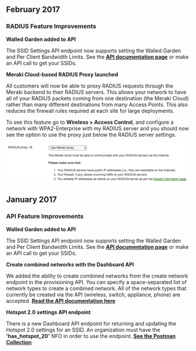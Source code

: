 
## February 2017

### RADIUS Feature Improvements

**Walled Garden added to API**

The SSID Settings API endpoint now supports setting the Walled Garden and Per Client Bandwidth Limits. See the **[API documentation page](http://postman.meraki.com)** or make an API call to get your SSIDs.

**Meraki Cloud-based RADIUS Proxy launched**

All customers will now be able to proxy RADIUS requests through the Meraki backend to their RADIUS servers. This allows your network to have all of your RADIUS packets coming from one destination (the Meraki Cloud) rather than many different destinations from many Access Points. This also reduces the firewall rules required at each site for large deployments.

To see this feature go to **Wireless > Access Control**, and configure a network with WPA2-Enterprise with my RADIUS server and you should now see the option to use the proxy just below the RADIUS server settings.

![](/images/tumblr_inline_okd79nhYOQ1qz98bp_540.png)

## January 2017

### API Feature Improvements

**Walled Garden added to API**

The SSID Settings API endpoint now supports setting the Walled Garden and Per Client Bandwidth Limits. See the **[API documentation page](http://postman.meraki.com)** or make an API call to get your SSIDs.</p>

**Create combined networks with the Dashboard API**

We added the ability to create combined networks from the create network endpoint in the provisioning API. You can specify a space-separated list of network types to create a combined network. All of the network types that currently be created via the API (wireless, switch, appliance, phone) are accepted.
**[Read the API documentation here](http://postman.meraki.com)**

**Hotspot 2.0 settings API endpoint**

There is a new Dashboard API endpoint for returning and updating the Hotspot 2.0 settings for an SSID. An organization must have the **'has_hotspot_20'** NFO in order to use the endpoint.
**[See the Postman Collection](http://postman.meraki.com)**

